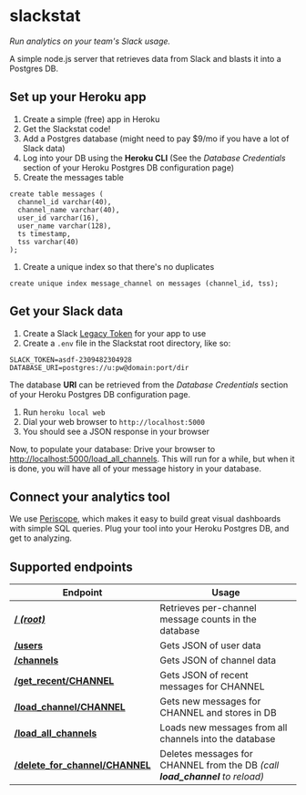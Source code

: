 # slackstat
*Run analytics on your team's Slack usage.*

A simple node.js server that retrieves data from Slack and blasts it into a Postgres DB.


## Set up your Heroku app

1. Create a simple (free) app in Heroku
1. Get the Slackstat code!
1. Add a Postgres database (might need to pay $9/mo if you have a lot of Slack data)
1. Log into your DB using the **Heroku CLI** (See the *Database Credentials* section of your Heroku Postgres DB configuration page)
1. Create the messages table
  ```
  create table messages (
    channel_id varchar(40), 
    channel_name varchar(40), 
    user_id varchar(16), 
    user_name varchar(128), 
    ts timestamp, 
    tss varchar(40)
  );
  ```
1. Create a unique index so that there's no duplicates
  ```
  create unique index message_channel on messages (channel_id, tss);
  ```

## Get your Slack data

1. Create a Slack [Legacy Token](https://api.slack.com/custom-integrations/legacy-tokens) for your app to use
1. Create a `.env` file in the Slackstat root directory, like so:
  ```
  SLACK_TOKEN=asdf-2309482304928
  DATABASE_URI=postgres://u:pw@domain:port/dir
  ```
  The database **URI** can be retrieved from the *Database Credentials* section of your Heroku Postgres DB configuration page.
1. Run `heroku local web`
1. Dial your web browser to `http://localhost:5000`
1. You should see a JSON response in your browser


Now, to populate your database:  Drive your browser to [http://localhost:5000/load_all_channels]().  This will run for a while, but when it is done, you will have all of your message history in your database.  

## Connect your analytics tool
We use [Periscope](https://www.periscopedata.com/), which makes it easy to build great visual dashboards with simple SQL queries.  Plug your tool into your Heroku Postgres DB, and get to analyzing.



## Supported endpoints

Endpoint | Usage
---|---
**[/ _(root)_](http://localhost:5000/)** | Retrieves per-channel message counts in the database
**[/users](http://localhost:5000/users)** | Gets JSON of user data
**[/channels](http://localhost:5000/channels)** | Gets JSON of channel data
**[/get_recent/CHANNEL](http://localhost:5000/get_recent/general)** | Gets JSON of recent messages for CHANNEL
**[/load_channel/CHANNEL](http://localhost:5000/load_channel/general)** | Gets new messages for CHANNEL and stores in DB
**[/load_all_channels](http://localhost:5000/load_all_channels)** | Loads new messages from all channels into the database
**[/delete_for_channel/CHANNEL](http://localhost:5000/delete_for_channel/general)** | Deletes messages for CHANNEL from the DB _(call **load_channel** to reload)_









